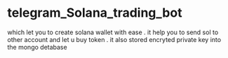 ﻿# telegram_Solana_trading_bot 
 which let you to create solana wallet with ease . 
 it help you to send sol to other account and let u buy token .
 it also stored encryted private key into the mongo detabase

